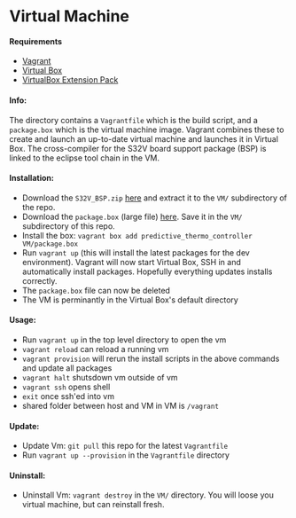 # Virtual Machine

#### Requirements
* [Vagrant](https://www.vagrantup.com/downloads.html)
* [Virtual Box](https://www.virtualbox.org/wiki/Downloads)
* [VirtualBox  Extension Pack](http://download.virtualbox.org/virtualbox/5.0.10/Oracle_VM_VirtualBox_Extension_Pack-5.0.10-104061.vbox-extpack)

#### Info:
The directory contains a `Vagrantfile` which is the build script, and a `package.box` which is the virtual machine image. Vagrant combines these to create and launch an up-to-date virtual machine and launches it in Virtual Box. The cross-compiler for the S32V board support package (BSP) is linked to the eclipse tool chain in the VM.

#### Installation:
* Download the `S32V_BSP.zip` [here](https://drive.google.com/open?id=0Bxacre40weBuZEZDdEswTVRIZms) and extract it to the `VM/` subdirectory of the repo. 
* Download the `package.box` (large file) [here](https://drive.google.com/open?id=0B-HGy6dgp_EHMGtzTW1rOGdJYVE). Save it in the `VM/` subdirectory of this repo.
* Install the box: `vagrant box add predictive_thermo_controller VM/package.box` 
* Run `vagrant up` (this will install the latest packages for the dev environment). Vagrant will now start Virtual Box, SSH in and automatically install packages. Hopefully everything updates installs correctly.
* The `package.box` file can now be deleted
* The VM is perminantly in the Virtual Box's default directory

#### Usage:
* Run `vagrant up` in the top level directory to open the vm
* `vagrant reload` can reload a running vm
* `vagrant provision` will rerun the install scripts in the above commands and update all packages
* `vagrant halt` shutsdown vm outside of vm
* `vagrant ssh` opens shell
* `exit` once ssh'ed into vm
* shared folder between host and VM in VM is `/vagrant`

#### Update:
* Update Vm: `git pull` this repo for the latest `Vagrantfile`
* Run `vagrant up --provision` in the `Vagrantfile` directory

#### Uninstall:
* Uninstall Vm: `vagrant destroy` in the `VM/` directory. You will loose you virtual machine, but can reinstall fresh.
